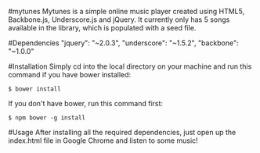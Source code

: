 #mytunes
Mytunes is a simple online music player created using HTML5, Backbone.js, Underscore.js and jQuery. It currently only has 5 songs available in the library, which is populated with a seed file.

#Dependencies
    "jquery": "~2.0.3",
    "underscore": "~1.5.2",
    "backbone": "~1.0.0"

#Installation
Simply cd into the local directory on your machine and run this command if you have bower installed:

`$ bower install`

If you don't have bower, run this command first:

`$ npm bower -g install`

#Usage
After installing all the required dependencies, just open up the index.html file in Google Chrome and listen to some music!
